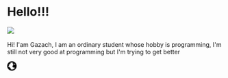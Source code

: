 #                              Hello!!!

<img src="https://media.tenor.com/uRSBh2HgszkAAAAC/naoto-shirogane.gif">

Hi! I'am Gazach, I am an ordinary student whose hobby is programming, I'm still not very good at programming but I'm trying to get better

<img align="left" alt="https://gazach.netlify.app/" width="22px" src="https://raw.githubusercontent.com/iconic/open-iconic/master/svg/globe.svg" />

